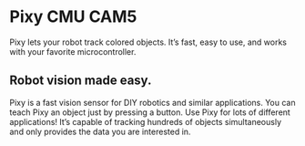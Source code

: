 # Pixy CMU CAM5 
Pixy lets your robot track colored objects. It’s fast, easy to use, and works with your favorite microcontroller.
## Robot vision made easy.
Pixy is a fast vision sensor for DIY robotics and similar applications. You can teach Pixy an object just by pressing a button. Use Pixy for lots of different applications!  It’s capable of tracking hundreds of objects simultaneously and only provides the data you are interested in.

